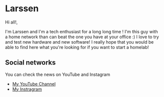 # Larssen

Hi all!,

I'm Larssen and I'm a tech enthusiast for a long long time ! I'm this guy with a home network than can beat the one you have at your office :)
I love to try and test new hardware and new software! I really hope that you would be able to find here what you're looking for if you want to start a homelab!

## Social networks
You can check the news on YouTube and Instagram
* [My YouTube Channel](https://www.youtube.com/@larssenYT)
* [My Instragram](https://www.instagram.com)
